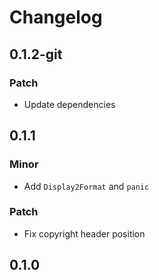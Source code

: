# Changelog

## 0.1.2-git

### Patch

- Update dependencies

## 0.1.1

### Minor

- Add `Display2Format` and `panic`

### Patch

- Fix copyright header position

## 0.1.0

<!-- Update PR number to skip CHANGELOG.md test: #0 -->
